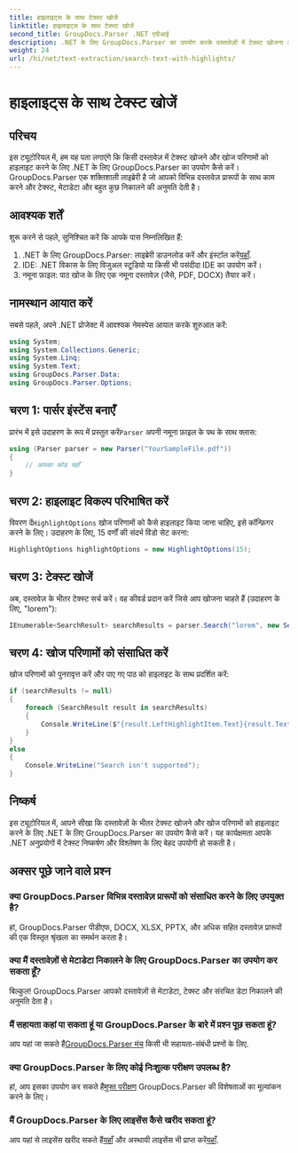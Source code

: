 ```yaml
---
title: हाइलाइट्स के साथ टेक्स्ट खोजें
linktitle: हाइलाइट्स के साथ टेक्स्ट खोजें
second_title: GroupDocs.Parser .NET एपीआई
description: .NET के लिए GroupDocs.Parser का उपयोग करके दस्तावेज़ों में टेक्स्ट खोजना और हाइलाइट करना सीखें। कुशलतापूर्वक बहुमूल्य जानकारी निकालें।
weight: 24
url: /hi/net/text-extraction/search-text-with-highlights/
---
```


# हाइलाइट्स के साथ टेक्स्ट खोजें

## परिचय
इस ट्यूटोरियल में, हम यह पता लगाएंगे कि किसी दस्तावेज़ में टेक्स्ट खोजने और खोज परिणामों को हाइलाइट करने के लिए .NET के लिए GroupDocs.Parser का उपयोग कैसे करें। GroupDocs.Parser एक शक्तिशाली लाइब्रेरी है जो आपको विभिन्न दस्तावेज़ प्रारूपों के साथ काम करने और टेक्स्ट, मेटाडेटा और बहुत कुछ निकालने की अनुमति देती है।
## आवश्यक शर्तें
शुरू करने से पहले, सुनिश्चित करें कि आपके पास निम्नलिखित हैं:
1.  .NET के लिए GroupDocs.Parser: लाइब्रेरी डाउनलोड करें और इंस्टॉल करें[यहाँ](https://releases.groupdocs.com/parser/net/).
2. IDE: .NET विकास के लिए विजुअल स्टूडियो या किसी भी पसंदीदा IDE का उपयोग करें।
3. नमूना फ़ाइल: पाठ खोज के लिए एक नमूना दस्तावेज़ (जैसे, PDF, DOCX) तैयार करें।

## नामस्थान आयात करें
सबसे पहले, अपने .NET प्रोजेक्ट में आवश्यक नेमस्पेस आयात करके शुरुआत करें:
```csharp
using System;
using System.Collections.Generic;
using System.Linq;
using System.Text;
using GroupDocs.Parser.Data;
using GroupDocs.Parser.Options;
```
## चरण 1: पार्सर इंस्टेंस बनाएँ
 प्रारंभ में इसे उदाहरण के रूप में प्रस्तुत करें`Parser` अपनी नमूना फ़ाइल के पथ के साथ क्लास:
```csharp
using (Parser parser = new Parser("YourSampleFile.pdf"))
{
    // आपका कोड यहाँ
}
```
## चरण 2: हाइलाइट विकल्प परिभाषित करें
 विवरण दें`HighlightOptions` खोज परिणामों को कैसे हाइलाइट किया जाना चाहिए, इसे कॉन्फ़िगर करने के लिए। उदाहरण के लिए, 15 वर्णों की संदर्भ विंडो सेट करना:
```csharp
HighlightOptions highlightOptions = new HighlightOptions(15);
```
## चरण 3: टेक्स्ट खोजें
अब, दस्तावेज़ के भीतर टेक्स्ट सर्च करें। वह कीवर्ड प्रदान करें जिसे आप खोजना चाहते हैं (उदाहरण के लिए, "lorem"):
```csharp
IEnumerable<SearchResult> searchResults = parser.Search("lorem", new SearchOptions(true, false, false, highlightOptions));
```
## चरण 4: खोज परिणामों को संसाधित करें
खोज परिणामों को पुनरावृत्त करें और पाए गए पाठ को हाइलाइट के साथ प्रदर्शित करें:
```csharp
if (searchResults != null)
{
    foreach (SearchResult result in searchResults)
    {
        Console.WriteLine($"{result.LeftHighlightItem.Text}{result.Text}{result.RightHighlightItem.Text}");
    }
}
else
{
    Console.WriteLine("Search isn't supported");
}
```

## निष्कर्ष
इस ट्यूटोरियल में, आपने सीखा कि दस्तावेज़ों के भीतर टेक्स्ट खोजने और खोज परिणामों को हाइलाइट करने के लिए .NET के लिए GroupDocs.Parser का उपयोग कैसे करें। यह कार्यक्षमता आपके .NET अनुप्रयोगों में टेक्स्ट निष्कर्षण और विश्लेषण के लिए बेहद उपयोगी हो सकती है।

## अक्सर पूछे जाने वाले प्रश्न
### क्या GroupDocs.Parser विभिन्न दस्तावेज़ प्रारूपों को संसाधित करने के लिए उपयुक्त है?
हां, GroupDocs.Parser पीडीएफ, DOCX, XLSX, PPTX, और अधिक सहित दस्तावेज़ प्रारूपों की एक विस्तृत श्रृंखला का समर्थन करता है।
### क्या मैं दस्तावेज़ों से मेटाडेटा निकालने के लिए GroupDocs.Parser का उपयोग कर सकता हूँ?
बिल्कुल! GroupDocs.Parser आपको दस्तावेज़ों से मेटाडेटा, टेक्स्ट और संरचित डेटा निकालने की अनुमति देता है।
### मैं सहायता कहां पा सकता हूं या GroupDocs.Parser के बारे में प्रश्न पूछ सकता हूं?
 आप यहां जा सकते हैं[GroupDocs.Parser मंच](https://forum.groupdocs.com/c/parser/17) किसी भी सहायता-संबंधी प्रश्नों के लिए.
### क्या GroupDocs.Parser के लिए कोई निःशुल्क परीक्षण उपलब्ध है?
 हां, आप इसका उपयोग कर सकते हैं[मुफ्त परीक्षण](https://releases.groupdocs.com/) GroupDocs.Parser की विशेषताओं का मूल्यांकन करने के लिए।
### मैं GroupDocs.Parser के लिए लाइसेंस कैसे खरीद सकता हूं?
 आप यहां से लाइसेंस खरीद सकते हैं[यहाँ](https://purchase.groupdocs.com/buy) और अस्थायी लाइसेंस भी प्राप्त करें[यहाँ](https://purchase.groupdocs.com/temporary-license/).